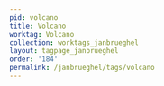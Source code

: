 ```yaml
---
pid: volcano
title: Volcano
worktag: Volcano
collection: worktags_janbrueghel
layout: tagpage_janbrueghel
order: '184'
permalink: /janbrueghel/tags/volcano
---
```


